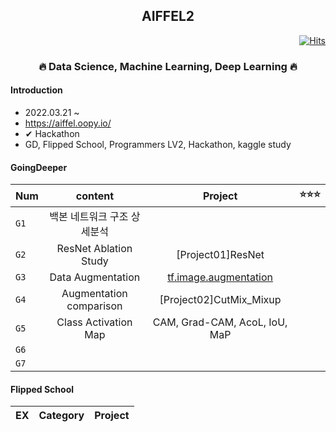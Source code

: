 <h2 align="center">  AIFFEL2 </h3>
  
<div align="right">

[![Hits](https://hits.seeyoufarm.com/api/count/incr/badge.svg?url=https%3A%2F%2Fgithub.com%2Fkim-seo-hyun%2FAiffel2&count_bg=%23A6D2FE&title_bg=%234D4F51&icon=github.svg&icon_color=%23E7E7E7&title=hits&edge_flat=false)](https://hits.seeyoufarm.com)
</div>
  

  
  <h3 align="center"> 🔥 Data Science, Machine Learning, Deep Learning 🔥</h3>


<h4> Introduction </h4>

- 2022.03.21 ~ 
- https://aiffel.oopy.io/
- ✔ Hackathon
- GD, Flipped School, Programmers LV2, Hackathon, kaggle study


<h4> GoingDeeper </h4>

| Num | content | Project | ⭐⭐⭐
|---|:---:|:---:|:---:|
|`G1`| 백본 네트워크 구조 상세분석 | | |
|`G2`| ResNet Ablation Study | [Project01]ResNet | |
|`G3`| Data Augmentation | [tf.image.augmentation](https://github.com/kim-seo-hyun/Aiffel2/blob/main/GoingDeeper/%5B03%5Dtf.image.augmentation.ipynb) | |
|`G4`| Augmentation comparison  | [Project02]CutMix_Mixup | |
|`G5`| Class Activation Map | CAM, Grad-CAM, AcoL, IoU, MaP |
|`G6`| | |
|`G7`| | |


<h4> Flipped School </h4>

| EX | Category | Project
|---|:---:|:---:|
